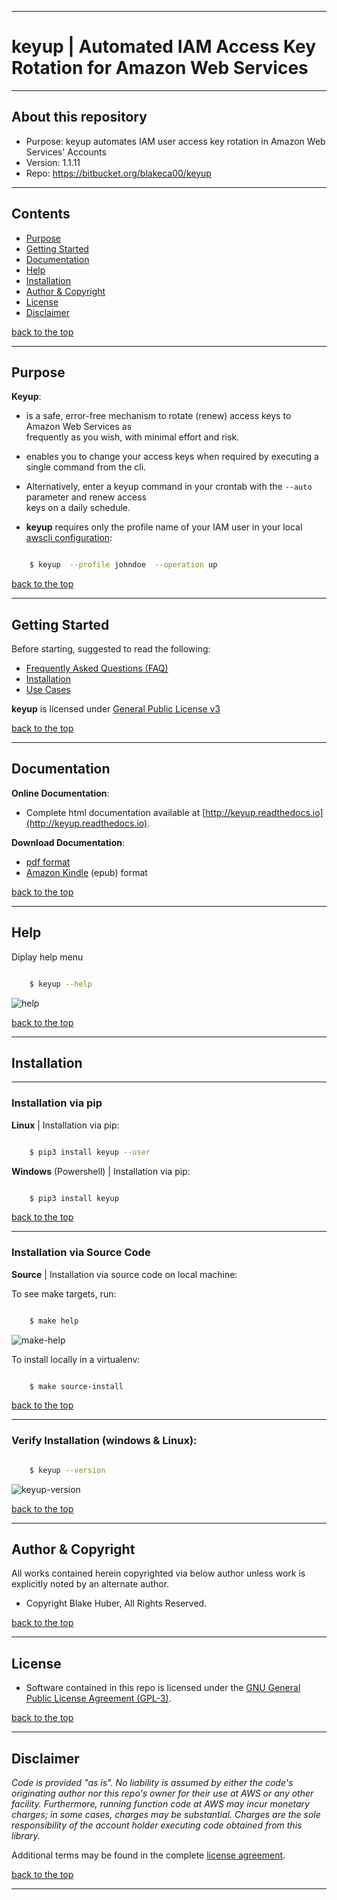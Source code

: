 * * *
#   **keyup** |  Automated IAM Access Key Rotation for Amazon Web Services
* * *

## About this repository

* Purpose:        keyup automates IAM user access key rotation in Amazon Web Services' Accounts
* Version:        1.1.11
* Repo:           https://bitbucket.org/blakeca00/keyup


* * *

## Contents

* [Purpose](#markdown-header-purpose)
* [Getting Started](#markdown-header-getting-started)
* [Documentation](#markdown-header-documentation)
* [Help](#markdown-header-help)
* [Installation](#markdown-header-installation)
* [Author & Copyright](#markdown-header-author-copyright)
* [License](#markdown-header-license)
* [Disclaimer](#markdown-header-disclaimer)

[back to the top](#markdown-header-about-this-repository)

* * *

## Purpose ##

**Keyup**:

* is a safe, error-free mechanism to rotate (renew) access keys to Amazon Web Services as  
frequently as you wish, with minimal effort and risk.

* enables you to change your access keys when required by executing a single command from the cli.  

* Alternatively, enter a keyup command in your crontab with the ``` --auto ``` parameter and renew access  
keys on a daily schedule.

* **keyup** requires only the profile name of your IAM user in your local [awscli configuration](https://docs.aws.amazon.com/cli/latest/reference/):

```bash

    $ keyup  --profile johndoe  --operation up

```

[back to the top](#markdown-header-about-this-repository)

* * *


## Getting Started

Before starting, suggested to read the following:

* [Frequently Asked Questions (FAQ)](http://keyup.readthedocs.io/en/latest/FAQ.html)
* [Installation](http://keyup.readthedocs.io/en/latest/installation.html)
* [Use Cases](http://keyup.readthedocs.io/en/latest/usecases.html)

**keyup** is licensed under [General Public License v3](http://keyup.readthedocs.io/en/latest/license.html)

[back to the top](#markdown-header-about-this-repository)

* * *

## Documentation ##

**Online Documentation**:

* Complete html documentation available at [http://keyup.readthedocs.io](http://keyup.readthedocs.io).

**Download Documentation**:

* [pdf format](https://readthedocs.org/projects/keyup/downloads/pdf/latest/)
* [Amazon Kindle](https://readthedocs.org/projects/keyup/downloads/epub/latest/) (epub) format

[back to the top](#markdown-header-about-this-repository)

* * *

## Help ##

Diplay help menu

```bash

    $ keyup --help

```

![help](./assets/help-menu.png)

[back to the top](#markdown-header-about-this-repository)

* * *
## Installation
* * *

### Installation via pip

**Linux** | Installation via pip:

```bash

    $ pip3 install keyup --user

```

**Windows** (Powershell) | Installation via pip:

```bash

    $ pip3 install keyup

```

[back to the top](#markdown-header-about-this-repository)

* * *

### Installation via Source Code


**Source** | Installation via source code on local machine:

To see make targets, run:

```bash

    $ make help
```

![make-help](./assets/make-help.png)


To install locally in a virtualenv:

```bash

    $ make source-install

```

[back to the top](#markdown-header-about-this-repository)

* * *

### Verify Installation (windows & Linux):

```bash

    $ keyup --version

```

![keyup-version](./assets/keyup-version.png)

[back to the top](#markdown-header-about-this-repository)

* * *

## Author & Copyright

All works contained herein copyrighted via below author unless work is explicitly noted by an alternate author.

* Copyright Blake Huber, All Rights Reserved.

[back to the top](#markdown-header-about-this-repository)

* * *

## License

* Software contained in this repo is licensed under the [GNU General Public License Agreement (GPL-3)](https://bitbucket.org/blakeca00/keyup/src/master/LICENSE.txt).

[back to the top](#markdown-header-about-this-repository)

* * *

## Disclaimer

*Code is provided "as is". No liability is assumed by either the code's originating author nor this repo's owner for their use at AWS or any other facility. Furthermore, running function code at AWS may incur monetary charges; in some cases, charges may be substantial. Charges are the sole responsibility of the account holder executing code obtained from this library.*

Additional terms may be found in the complete [license agreement](https://bitbucket.org/blakeca00/keyup/src/master/LICENSE.txt).

[back to the top](#markdown-header-about-this-repository)

* * *
